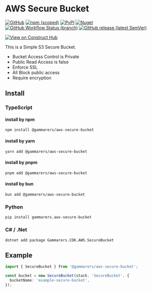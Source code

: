 # AWS Secure Bucket

[![GitHub](https://img.shields.io/github/license/gammarers/aws-secure-bucket?style=flat-square)](https://github.com/gammarers/aws-secure-bucket/blob/main/LICENSE)
[![npm (scoped)](https://img.shields.io/npm/v/@gammarers/aws-secure-bucket?style=flat-square)](https://www.npmjs.com/package/@gammarers/aws-secure-bucket)
[![PyPI](https://img.shields.io/pypi/v/gammarers.aws-secure-bucket?style=flat-square)](https://pypi.org/project/gammarers.aws-secure-bucket/)
[![Nuget](https://img.shields.io/nuget/v/Gammarers.CDK.AWS.SecureBucket?style=flat-square)](https://www.nuget.org/packages/Gammarers.CDK.AWS.SecureBucket/)
[![GitHub Workflow Status (branch)](https://img.shields.io/github/actions/workflow/status/gammarers/aws-secure-bucket/release.yml?branch=main&label=release&style=flat-square)](https://github.com/gammarers/aws-secure-bucket/actions/workflows/release.yml)
[![GitHub release (latest SemVer)](https://img.shields.io/github/v/release/gammarers/aws-secure-bucket?sort=semver&style=flat-square)](https://github.com/gammarers/aws-secure-bucket/releases)

[![View on Construct Hub](https://constructs.dev/badge?package=@gammarers/aws-secure-bucket)](https://constructs.dev/packages/@gammarers/aws-secure-bucket)

This is a Simple S3 Secure Bucket.

- Bucket Access Control is Private
- Public Read Access is false
- Enforce SSL
- All Block public access
- Require encryption

## Install

### TypeScript

#### install by npm

```shell
npm install @gammarers/aws-secure-bucket
```

#### install by yarn

```shell
yarn add @gammarers/aws-secure-bucket
```

#### install by pnpm

```shell
pnpm add @gammarers/aws-secure-bucket
```

#### install by bun

```shell
bun add @gammarers/aws-secure-bucket
```

### Python

```shell
pip install gammarers.aws-secure-bucket
```

### C# / .Net

```shell
dotnet add package Gammarers.CDK.AWS.SecureBucket
```

## Example

```typescript
import { SecureBucket } from '@gammarers/aws-secure-bucket';

const bucket = new SecureBucket(stack, 'SecureBucket', {
  bucketName: 'example-secure-bucket',
});

```
